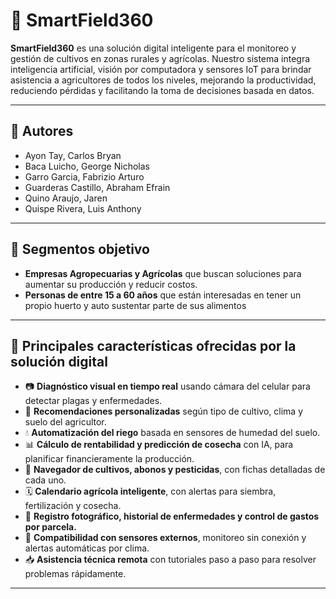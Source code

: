 # 🌿 SmartField360

**SmartField360** es una solución digital inteligente para el monitoreo y gestión de cultivos en zonas rurales y agrícolas. Nuestro sistema integra inteligencia artificial, visión por computadora y sensores IoT para brindar asistencia a agricultores de todos los niveles, mejorando la productividad, reduciendo pérdidas y facilitando la toma de decisiones basada en datos.

---

## 👥 Autores

- Ayon Tay, Carlos Bryan
- Baca Luicho, George Nicholas
- Garro Garcia, Fabrizio Arturo
- Guarderas Castillo, Abraham Efrain
- Quino Araujo, Jaren
- Quispe Rivera, Luis Anthony

---

## 🎯 Segmentos objetivo

- **Empresas Agropecuarias y Agrícolas** que buscan soluciones para aumentar su producción y reducir costos.
- **Personas de entre 15 a 60 años** que están interesadas en tener un propio huerto y auto sustentar parte de sus alimentos

---

## 🌟 Principales características ofrecidas por la solución digital

- 📷 **Diagnóstico visual en tiempo real** usando cámara del celular para detectar plagas y enfermedades.
- 🧠 **Recomendaciones personalizadas** según tipo de cultivo, clima y suelo del agricultor.
- 💧 **Automatización del riego** basada en sensores de humedad del suelo.
- 📊 **Cálculo de rentabilidad y predicción de cosecha** con IA, para planificar financieramente la producción.
- 🌱 **Navegador de cultivos, abonos y pesticidas**, con fichas detalladas de cada uno.
- 🗓️ **Calendario agrícola inteligente**, con alertas para siembra, fertilización y cosecha.
- 📌 **Registro fotográfico, historial de enfermedades y control de gastos por parcela.**
- 🤖 **Compatibilidad con sensores externos**, monitoreo sin conexión y alertas automáticas por clima.
- 📥 **Asistencia técnica remota** con tutoriales paso a paso para resolver problemas rápidamente.

---
